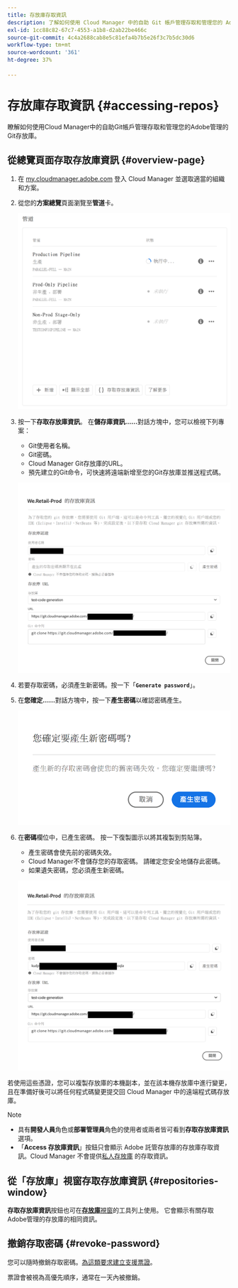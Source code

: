 ```yaml
---
title: 存放庫存取資訊
description: 了解如何使用 Cloud Manager 中的自助 Git 帳戶管理存取和管理您的 Adobe 託管 Git 存放庫。
exl-id: 1cc88c82-67c7-4553-a1b8-d2ab22be466c
source-git-commit: 4c4a2688cab8e5c81efa4b7b5e26f3c7b5dc30d6
workflow-type: tm+mt
source-wordcount: '361'
ht-degree: 37%

---
```


# 存放庫存取資訊 {#accessing-repos}

瞭解如何使用Cloud Manager中的自助Git帳戶管理存取和管理您的Adobe管理的Git存放庫。

## 從總覽頁面存取存放庫資訊 {#overview-page}

1. 在 [my.cloudmanager.adobe.com](https://my.cloudmanager.adobe.com/) 登入 Cloud Manager 並選取適當的組織和方案。

1. 從您的&#x200B;**方案總覽**&#x200B;頁面瀏覽至&#x200B;**管道**&#x200B;卡。

   ![環境卡片上的存取存放庫資訊按鈕](assets/pipelines-card.png)

1. 按一下&#x200B;**存取存放庫資訊**。 在&#x200B;**儲存庫資訊……**&#x200B;對話方塊中，您可以檢視下列專案：

   * Git使用者名稱。
   * Git密碼。
   * Cloud Manager Git存放庫的URL。
   * 預先建立的Git命令，可快速將遠端新增至您的Git存放庫並推送程式碼。

   ![存放庫資訊視窗](assets/access-repo-info.png)

1. 若要存取密碼，必須產生新密碼。按一下「**`Generate password`**」。

1. 在&#x200B;**您確定……**&#x200B;對話方塊中，按一下&#x200B;**產生密碼**&#x200B;以確認密碼產生。

   ![確認產生密碼](assets/confirm-password-generation.png)

1. 在&#x200B;**密碼**&#x200B;欄位中，已產生密碼。 按一下復製圖示以將其複製到剪貼簿。

   * 產生密碼會使先前的密碼失效。
   * Cloud Manager不會儲存您的存取密碼。 請確定您安全地儲存此密碼。
   * 如果遺失密碼，您必須產生新密碼。

   ![產生的密碼範例](assets/generated-password.png)

若使用這些憑證，您可以複製存放庫的本機副本，並在該本機存放庫中進行變更，且在準備好後可以將任何程式碼變更提交回 Cloud Manager 中的遠端程式碼存放庫。

>[!NOTE]
>
>* 具有&#x200B;**開發人員**&#x200B;角色或&#x200B;**部署管理員**&#x200B;角色的使用者或兩者皆可看到&#x200B;**存取存放庫資訊**&#x200B;選項。
>* 「**Access 存放庫資訊**」按鈕只會顯示 Adob&#x200B;&#x200B;e 託管存放庫的存放庫存取資訊。Cloud Manager 不會提供[私人存放庫](private-repositories.md) 的存取資訊。

## 從「存放庫」視窗存取存放庫資訊 {#repositories-window}

**存取存放庫資訊**&#x200B;按鈕也可在&#x200B;[**存放庫**&#x200B;視窗](managing-repositories.md)的工具列上使用。 它會顯示有關存取Adobe管理的存放庫的相同資訊。

## 撤銷存取密碼 {#revoke-password}

您可以隨時撤銷存取密碼。[為這類要求建立支援票證](https://experienceleague.adobe.com/?support-solution=Experience+Manager&amp;support-tab=home#support)。

票證會被視為高優先順序，通常在一天內被撤銷。
